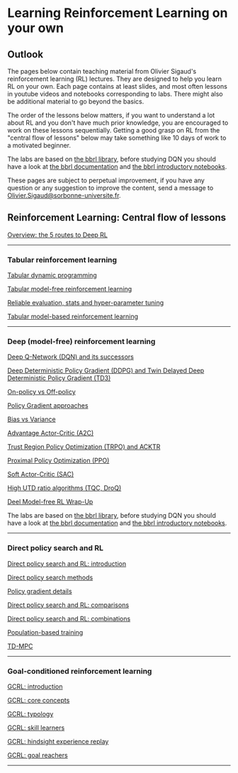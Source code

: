 # Learning Reinforcement Learning on your own

## Outlook

The pages below contain teaching material from Olivier Sigaud's reinforcement learning (RL) lectures. They are designed to help you learn RL on your own. Each page contains at least slides, and most often lessons in youtube videos and notebooks corresponding to labs. There might also be additional material to go beyond the basics.

The order of the lessons below matters, if you want to understand a lot about RL and you don't have much prior knowledge, you are encouraged to work on these lessons sequentially. Getting a good grasp on RL from the "central flow of lessons" below may take something like 10 days of work to a motivated beginner.

The labs are based on [the bbrl library](https://github.com/osigaud/bbrl), before studying DQN you should have a look at [the bbrl documentation](https://osigaud.github.io/docs/bbrl_docs/overview.md) and [the bbrl introductory notebooks](../bbrl_docs/notebooks/index.md).

These pages are subject to perpetual improvement, if you have any question or any suggestion to improve the content, send a message to [Olivier.Sigaud@sorbonne-universite.fr](mailto:Olivier.Sigaud@sorbonne-universite.fr).

## Reinforcement Learning: Central flow of lessons

[Overview: the 5 routes to Deep RL](overview.md)

------------

### Tabular reinforcement learning

[Tabular dynamic programming](./Tabular/tabular_dp.md)

[Tabular model-free reinforcement learning](./Tabular/tabular_mfrl.md)

[Reliable evaluation, stats and hyper-parameter tuning](./Tabular/tabular_actor_critic_stats_and_tuning.md)

[Tabular model-based reinforcement learning](./Tabular/tabular_mbrl.md)

------------

### Deep (model-free) reinforcement learning


[Deep Q-Network (DQN) and its successors](./DeepMFRL/dqn.md)

[Deep Deterministic Policy Gradient (DDPG) and Twin Delayed Deep Deterministic Policy Gradient (TD3)](./DeepMFRL/ddpg.md)

[On-policy vs Off-policy](./DeepMFRL/onp_ofp.md)

[Policy Gradient approaches](./DeepMFRL/reinforce.md)

[Bias vs Variance](./DeepMFRL/bias_variance.md)

[Advantage Actor-Critic (A2C)](./DeepMFRL/a2c.md)

[Trust Region Policy Optimization (TRPO) and ACKTR](./DeepMFRL/trpo.md)

[Proximal Policy Optimization (PPO)](./DeepMFRL/ppo.md)

[Soft Actor-Critic (SAC)](./DeepMFRL/sac.md)

[High UTD ratio algorithms (TQC, DroQ)](./DeepMFRL/high_UTD.md)

[Deel Model-free RL Wrap-Up](./DeepMFRL/wrap_up.md)

The labs are based on [the bbrl library](https://github.com/osigaud/bbrl), before studying DQN you should have a look at [the bbrl documentation](https://osigaud.github.io/docs/overview.md) and [the bbrl introductory notebooks](https://osigaud.github.io/docs/notebooks).

------------

### Direct policy search and RL

[Direct policy search and RL: introduction](./EvoRL/intro.md)

[Direct policy search methods](./EvoRL/dps_methods.md)

[Policy gradient details](./EvoRL/pg_details.md)

[Direct policy search and RL: comparisons](./EvoRL/comparisons.md)

[Direct policy search and RL: combinations](./EvoRL/combinations.md)

[Population-based training](./EvoRL/pbt.md)

[TD-MPC](./EvoRL/td_mpc.md)

------------

### Goal-conditioned reinforcement learning

[GCRL: introduction](./GCRL/intro.md)

[GCRL: core concepts](./GCRL/core_concepts.md)

[GCRL: typology](./GCRL/typology.md)

[GCRL: skill learners](./GCRL/skill_learners.md)

[GCRL: hindsight experience replay](./her.md)

[GCRL: goal reachers](./GCRL/goal_reachers.md)

------------

<!---
## Beyond standard RL approaches

Imitation learning

Direct Policy Search (DPS) approaches

Combining DPS and RL
--->
